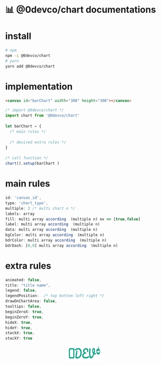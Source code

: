 # 📊 @0devco/chart documentations


# install

```bash
# npm
npm -i @0devco/chart
# yarn
yarn add @0devco/chart

```

# implementation

```html
<canvas id="barChart" width="300" height="300"></canvas>
```

```js
/* import @0devco/chart */
import chart from '@0devco/chart'

let barChart = {
  /* main rules */

  /* desired extra rules */
}

/* call function */
chart().setup(barChart )
```

# main rules

```js
id: 'canvas_id',
type: 'chart_type',
multiple: 2 /* multi chart n */
labels: array
fill: multi array according  (multiple n) ex => [true,false]
label: multi array according  (multiple n)
data: multi array according  (multiple n)
bgColor: multi array according  (multiple n)
bdrColor: multi array according  (multiple n)
bdrDash: [0,0] multi array according  (multiple n)
```

# extra rules

```js
animated: false,
title: "title name",
legend: false,
legendPosition:  /* top bottom left right */
drawOnChartArea: false,
tooltips: false,
beginZeroX: true,
beginZeroY: true,
hideX: true,
hideY: true,
stackX: true,
stackY: true
```


<a href="https://twitter.com/0devco" target="_blank" ><p align="center" ><img src="https://raw.githubusercontent.com/0devco/docs/master/.devco-images/logo-transparent.png"></p></a>
